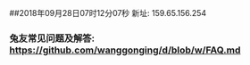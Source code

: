 ##2018年09月28日07时12分07秒 新址: 159.65.156.254
### 兔友常见问题及解答: https://github.com/wanggonging/d/blob/w/FAQ.md
